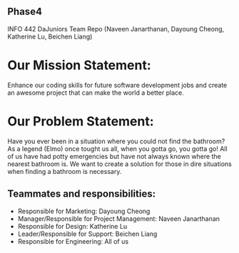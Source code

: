## Phase4
INFO 442 DaJuniors Team Repo (Naveen Janarthanan, Dayoung Cheong, Katherine Lu, Beichen Liang)

# Our Mission Statement:

Enhance our coding skills for future software development jobs and create an awesome project that can make the world a better place.

# Our Problem Statement:

Have you ever been in a situation where you could not find the bathroom? As a legend (Elmo) once tought us all, when you gotta go, you gotta go! All of us have had potty emergencies but have not always known where the nearest bathroom is. We want to create a solution for those in dire situations when finding a bathroom is necessary.

## Teammates and responsibilities:
* Responsible for Marketing: Dayoung Cheong
* Manager/Responsible for Project Management: Naveen Janarthanan
* Responsible for Design: Katherine Lu
* Leader/Responsible for Support: Beichen Liang
* Responsible for Engineering: All of us